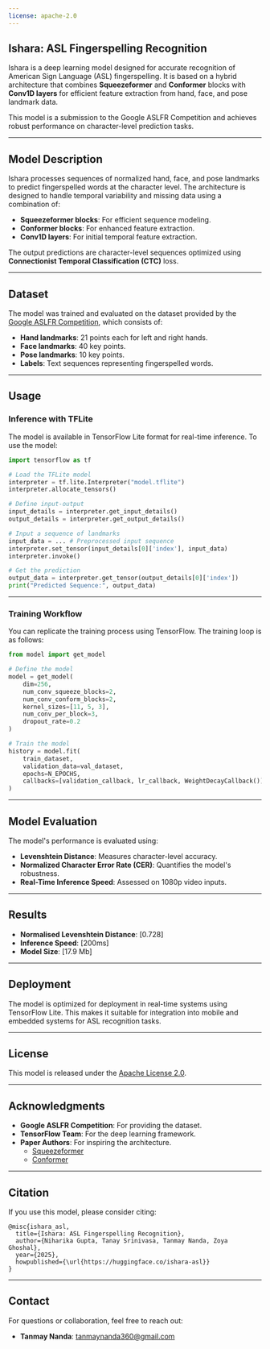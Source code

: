 ```yaml
---
license: apache-2.0
---
```


## Ishara: ASL Fingerspelling Recognition

Ishara is a deep learning model designed for accurate recognition of American Sign Language (ASL) fingerspelling. It is based on a hybrid architecture that combines **Squeezeformer** and **Conformer** blocks with **Conv1D layers** for efficient feature extraction from hand, face, and pose landmark data.

This model is a submission to the Google ASLFR Competition and achieves robust performance on character-level prediction tasks.

---

## Model Description

Ishara processes sequences of normalized hand, face, and pose landmarks to predict fingerspelled words at the character level. The architecture is designed to handle temporal variability and missing data using a combination of:

- **Squeezeformer blocks**: For efficient sequence modeling.
- **Conformer blocks**: For enhanced feature extraction.
- **Conv1D layers**: For initial temporal feature extraction.

The output predictions are character-level sequences optimized using **Connectionist Temporal Classification (CTC)** loss.

---

## Dataset

The model was trained and evaluated on the dataset provided by the [Google ASLFR Competition](https://www.kaggle.com/competitions/asl-fingerspelling), which consists of:

- **Hand landmarks**: 21 points each for left and right hands.
- **Face landmarks**: 40 key points.
- **Pose landmarks**: 10 key points.
- **Labels**: Text sequences representing fingerspelled words.

---

## Usage

### Inference with TFLite

The model is available in TensorFlow Lite format for real-time inference. To use the model:

```python
import tensorflow as tf

# Load the TFLite model
interpreter = tf.lite.Interpreter("model.tflite")
interpreter.allocate_tensors()

# Define input-output
input_details = interpreter.get_input_details()
output_details = interpreter.get_output_details()

# Input a sequence of landmarks
input_data = ... # Preprocessed input sequence
interpreter.set_tensor(input_details[0]['index'], input_data)
interpreter.invoke()

# Get the prediction
output_data = interpreter.get_tensor(output_details[0]['index'])
print("Predicted Sequence:", output_data)
```

---

### Training Workflow

You can replicate the training process using TensorFlow. The training loop is as follows:

```python
from model import get_model

# Define the model
model = get_model(
    dim=256,
    num_conv_squeeze_blocks=2,
    num_conv_conform_blocks=2,
    kernel_sizes=[11, 5, 3],
    num_conv_per_block=3,
    dropout_rate=0.2
)

# Train the model
history = model.fit(
    train_dataset,
    validation_data=val_dataset,
    epochs=N_EPOCHS,
    callbacks=[validation_callback, lr_callback, WeightDecayCallback()]
)
```

---

## Model Evaluation

The model's performance is evaluated using:

- **Levenshtein Distance**: Measures character-level accuracy.
- **Normalized Character Error Rate (CER)**: Quantifies the model's robustness.
- **Real-Time Inference Speed**: Assessed on 1080p video inputs.

---

## Results

- **Normalised Levenshtein Distance**: [0.728]
- **Inference Speed**: [200ms]
- **Model Size**: [17.9 Mb]

---

## Deployment

The model is optimized for deployment in real-time systems using TensorFlow Lite. This makes it suitable for integration into mobile and embedded systems for ASL recognition tasks.

---

## License

This model is released under the [Apache License 2.0](http://www.apache.org/licenses/LICENSE-2.0).

---

## Acknowledgments

- **Google ASLFR Competition**: For providing the dataset.
- **TensorFlow Team**: For the deep learning framework.
- **Paper Authors**: For inspiring the architecture.
  - [Squeezeformer](https://arxiv.org/abs/2206.00888)
  - [Conformer](https://arxiv.org/abs/2005.08100)

---

## Citation

If you use this model, please consider citing:

```
@misc{ishara_asl,
  title={Ishara: ASL Fingerspelling Recognition},
  author={Niharika Gupta, Tanay Srinivasa, Tanmay Nanda, Zoya Ghoshal},
  year={2025},
  howpublished={\url{https://huggingface.co/ishara-asl}}
}
```

---

## Contact

For questions or collaboration, feel free to reach out:

- **Tanmay Nanda**: tanmaynanda360@gmail.com
